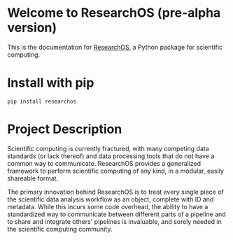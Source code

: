 # Welcome to ResearchOS (pre-alpha version)

This is the documentation for [ResearchOS](https://github.com/ResearchOS/ResearchOS), a Python package for scientific computing.

# Install with pip
```
pip install researchos
```

# Project Description
Scientific computing is currently fractured, with many competing data standards (or lack thereof) and data processing tools that do not have a common way to communicate. ResearchOS provides a generalized framework to perform scientific computing of any kind, in a modular, easily shareable format.

The primary innovation behind ResearchOS is to treat every single piece of the scientific data analysis workflow as an object, complete with ID and metadata. While this incurs some code overhead, the ability to have a standardized way to communicate between different parts of a pipeline and to share and integrate others' pipelines is invaluable, and sorely needed in the scientific computing community.
